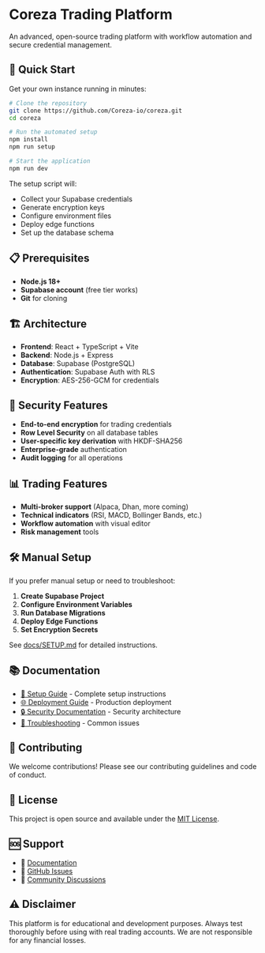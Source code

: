 # Coreza Trading Platform

An advanced, open-source trading platform with workflow automation and secure credential management.

## 🚀 Quick Start

Get your own instance running in minutes:

```bash
# Clone the repository
git clone https://github.com/Coreza-io/coreza.git
cd coreza

# Run the automated setup
npm install
npm run setup

# Start the application
npm run dev
```

The setup script will:
- Collect your Supabase credentials
- Generate encryption keys
- Configure environment files
- Deploy edge functions
- Set up the database schema

## 📋 Prerequisites

- **Node.js 18+**
- **Supabase account** (free tier works)
- **Git** for cloning

## 🏗️ Architecture

- **Frontend**: React + TypeScript + Vite
- **Backend**: Node.js + Express
- **Database**: Supabase (PostgreSQL)
- **Authentication**: Supabase Auth with RLS
- **Encryption**: AES-256-GCM for credentials

## 🔐 Security Features

- **End-to-end encryption** for trading credentials
- **Row Level Security** on all database tables
- **User-specific key derivation** with HKDF-SHA256
- **Enterprise-grade** authentication
- **Audit logging** for all operations

## 📊 Trading Features

- **Multi-broker support** (Alpaca, Dhan, more coming)
- **Technical indicators** (RSI, MACD, Bollinger Bands, etc.)
- **Workflow automation** with visual editor
- **Risk management** tools

## 🛠️ Manual Setup

If you prefer manual setup or need to troubleshoot:

1. **Create Supabase Project**
2. **Configure Environment Variables**
3. **Run Database Migrations**
4. **Deploy Edge Functions**
5. **Set Encryption Secrets**

See [docs/SETUP.md](docs/SETUP.md) for detailed instructions.

## 📚 Documentation

- [🚀 Setup Guide](docs/SETUP.md) - Complete setup instructions
- [🌐 Deployment Guide](docs/DEPLOYMENT.md) - Production deployment
- [🔒 Security Documentation](docs/SECURITY.md) - Security architecture
- [🔧 Troubleshooting](docs/TROUBLESHOOTING.md) - Common issues

## 🤝 Contributing

We welcome contributions! Please see our contributing guidelines and code of conduct.

## 📄 License

This project is open source and available under the [MIT License](LICENSE).

## 🆘 Support

- 📖 [Documentation](docs/)
- 🐛 [GitHub Issues](https://github.com/your-username/your-repo-name/issues)
- 💬 [Community Discussions](https://github.com/your-username/your-repo-name/discussions)

## ⚠️ Disclaimer

This platform is for educational and development purposes. Always test thoroughly before using with real trading accounts. We are not responsible for any financial losses.
